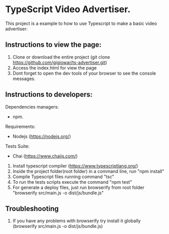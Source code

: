 # TypeScript Video Advertiser.

This project is a example to how to use Typescript to make a basic video advertiser:

## Instructions to view the page:

1. Clone or download the entire project (git clone https://github.com/gigiowar/ts-advertiser.git)
2. Access the index.html for view the page
3. Dont forget to open the dev tools of your browser to see the console messages.

## Instructions to developers:

Dependencies managers:
- npm.

Requirements:
- Nodejs (https://nodejs.org/)

Tests Suite:
- Chai (https://www.chaijs.com/)

1. Install typescript compiler (https://www.typescriptlang.org/)
2. Inside the project folder(root folder) in a command line, run "npm install"
3. Compile Typescript files running command "tsc"
3. To run the tests scripts execute the command "npm test"
4. For generate a deploy files, just run browserify from root folder "browserify src/main.js -o dist/js/bundle.js"

## Troubleshooting

1. If you have any problems with browserify try install it globally (browserify src/main.js -o dist/js/bundle.js)

